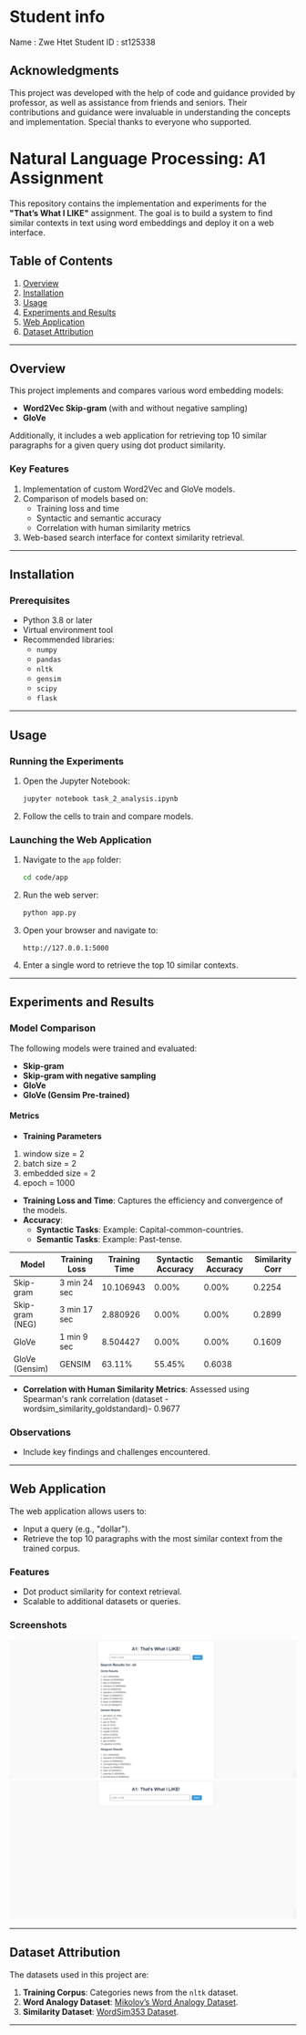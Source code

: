 
# Student info
Name : Zwe Htet
Student ID : st125338

## **Acknowledgments**

This project was developed with the help of code and guidance provided by professor, as well as assistance from friends and seniors. Their contributions and guidance were invaluable in understanding the concepts and implementation. Special thanks to everyone who supported.

# Natural Language Processing: A1 Assignment

This repository contains the implementation and experiments for the **"That’s What I LIKE"** assignment. The goal is to build a system to find similar contexts in text using word embeddings and deploy it on a web interface.

## Table of Contents
1. [Overview](#overview)
2. [Installation](#installation)
3. [Usage](#usage)
4. [Experiments and Results](#experiments-and-results)
5. [Web Application](#web-application)
6. [Dataset Attribution](#dataset-attribution)

---

## Overview

This project implements and compares various word embedding models:
- **Word2Vec Skip-gram** (with and without negative sampling)
- **GloVe**

Additionally, it includes a web application for retrieving top 10 similar paragraphs for a given query using dot product similarity.

### Key Features
1. Implementation of custom Word2Vec and GloVe models.
2. Comparison of models based on:
   - Training loss and time
   - Syntactic and semantic accuracy
   - Correlation with human similarity metrics
3. Web-based search interface for context similarity retrieval.

---

## Installation

### Prerequisites
- Python 3.8 or later
- Virtual environment tool 
- Recommended libraries:
  - `numpy`
  - `pandas`
  - `nltk`
  - `gensim`
  - `scipy`
  - `flask`

---

## Usage

### Running the Experiments
1. Open the Jupyter Notebook:
   ```bash
   jupyter notebook task_2_analysis.ipynb
   ```
2. Follow the cells to train and compare models.

### Launching the Web Application
1. Navigate to the `app` folder:
   ```bash
   cd code/app
   ```
2. Run the web server:
   ```bash
   python app.py
   ```
3. Open your browser and navigate to:
   ```
   http://127.0.0.1:5000
   ```
4. Enter a single word to retrieve the top 10 similar contexts.

---

## Experiments and Results

### Model Comparison
The following models were trained and evaluated:
- **Skip-gram**
- **Skip-gram with negative sampling**
- **GloVe**
- **GloVe (Gensim Pre-trained)**

#### Metrics
- **Training Parameters**
1. window size   = 2
2. batch size    = 2
3. embedded size = 2
4. epoch         = 1000

- **Training Loss and Time**: Captures the efficiency and convergence of the models.
- **Accuracy**:
  - **Syntactic Tasks**: Example: Capital-common-countries.
  - **Semantic Tasks**: Example: Past-tense.

| Model                | Training Loss | Training Time | Syntactic Accuracy  | Semantic Accuracy | Similarity Corr   |
|----------------------|---------------|---------------|---------------------|-------------------|-------------------|
| Skip-gram            | 3 min 24 sec  | 10.106943     | 0.00%               | 0.00%             | 0.2254            |
| Skip-gram (NEG)      | 3 min 17 sec  |  2.880926     | 0.00%               | 0.00%             | 0.2899            |
| GloVe                | 1 min  9 sec  |  8.504427     | 0.00%               | 0.00%             | 0.1609            |
| GloVe (Gensim)       | GENSIM                        | 63.11%              | 55.45%            | 0.6038            |

- **Correlation with Human Similarity Metrics**: Assessed using Spearman's rank correlation (dataset - wordsim_similarity_goldstandard)- 0.9677

### Observations
- Include key findings and challenges encountered.

---

## Web Application

The web application allows users to:
- Input a query (e.g., "dollar").
- Retrieve the top 10 paragraphs with the most similar context from the trained corpus.

### Features
- Dot product similarity for context retrieval.
- Scalable to additional datasets or queries.

### Screenshots
![User Input Page](Code/screenshot/Result_Page.png)
![Result Page](Code/screenshot/User_Input_Page.png)

---

## Dataset Attribution

The datasets used in this project are:
1. **Training Corpus**: Categories news from the `nltk` dataset.
2. **Word Analogy Dataset**: [Mikolov’s Word Analogy Dataset](https://www.fit.vutbr.cz/~imikolov/rnnlm/word-test.v1.txt).
3. **Similarity Dataset**: [WordSim353 Dataset](http://alfonseca.org/eng/research/wordsim353.html).

---